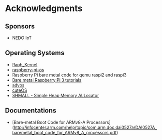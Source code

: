 # Acknowledgments

## Sponsors

* NEDO IoT


## Operating Systems

* [Raph_Kernel](https://github.com/PFLab-OS/Raph_Kernel)
* [raspberry-pi-os](https://github.com/s-matyukevich/raspberry-pi-os)
* [Raspberry Pi bare metal code for qemu raspi2 and raspi3](https://github.com/eggman/raspberrypi)
* [Bare metal Raspberry Pi 3 tutorials](https://github.com/bztsrc/raspi3-tutorial)
* [advos](https://github.com/drpnd/advos)
* [cuteOS](https://github.com/a-darwish/cuteOS)
* [SHMALL - Simple Heap Memory ALLocator](https://github.com/CCareaga/heap_allocator)


## Documentations

* [Bare-metal Boot Code for ARMv8-A Processors]
  (http://infocenter.arm.com/help/topic/com.arm.doc.dai0527a/DAI0527A_baremetal_boot_code_for_ARMv8_A_processors.pdf)
  
